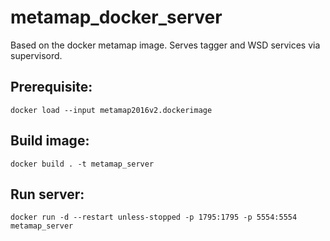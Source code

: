 # metamap_docker_server
Based on the docker metamap image. Serves tagger and WSD services via supervisord.

## Prerequisite:
`docker load --input metamap2016v2.dockerimage`

## Build image:
`docker build . -t metamap_server`

## Run server: 
`docker run -d --restart unless-stopped -p 1795:1795 -p 5554:5554 metamap_server`
